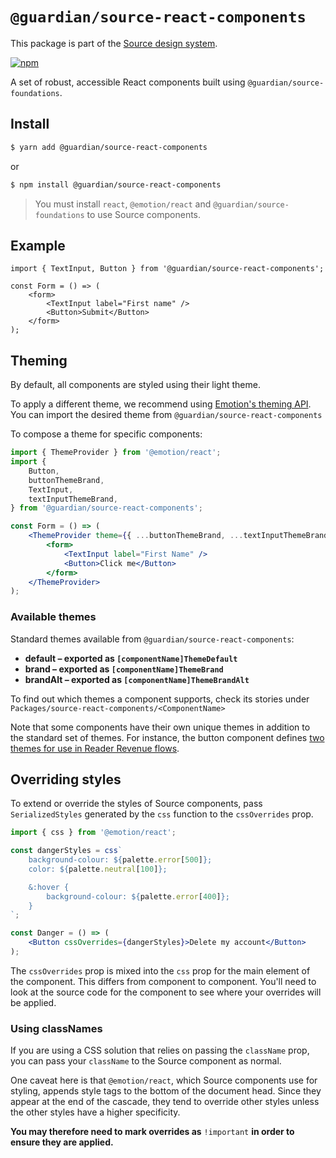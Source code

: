 # `@guardian/source-react-components`

This package is part of the [Source design system](/docs/source/README.md).

[![npm](https://img.shields.io/npm/v/@guardian/source-react-components)](https://www.npmjs.com/package/@guardian/source-react-components)

A set of robust, accessible React components built using `@guardian/source-foundations`.

## Install

```sh
$ yarn add @guardian/source-react-components
```

or

```sh
$ npm install @guardian/source-react-components
```

> You must install `react`, `@emotion/react` and `@guardian/source-foundations` to use Source components.

## Example

```tsx
import { TextInput, Button } from '@guardian/source-react-components';

const Form = () => (
	<form>
		<TextInput label="First name" />
		<Button>Submit</Button>
	</form>
);
```

## Theming

By default, all components are styled using their light theme.

To apply a different theme, we recommend using [Emotion's theming API](https://emotion.sh/docs/theming). You can import the desired theme from `@guardian/source-react-components`

To compose a theme for specific components:

```jsx
import { ThemeProvider } from '@emotion/react';
import {
	Button,
	buttonThemeBrand,
	TextInput,
	textInputThemeBrand,
} from '@guardian/source-react-components';

const Form = () => (
	<ThemeProvider theme={{ ...buttonThemeBrand, ...textInputThemeBrand }}>
		<form>
			<TextInput label="First Name" />
			<Button>Click me</Button>
		</form>
	</ThemeProvider>
);
```

### Available themes

Standard themes available from `@guardian/source-react-components`:

- **default – exported as `[componentName]ThemeDefault`**
- **brand – exported as `[componentName]ThemeBrand`**
- **brandAlt – exported as `[componentName]ThemeBrandAlt`**

To find out which themes a component supports, check its stories under `Packages/source-react-components/<ComponentName>`

Note that some components have their own unique themes in addition to the standard set of themes. For instance, the button component defines [two themes for use in Reader Revenue flows](https://theguardian.design/2a1e5182b/p/435225-button/t/41a3ce).

## Overriding styles

To extend or override the styles of Source components, pass `SerializedStyles` generated by the `css` function to the `cssOverrides` prop.

```jsx
import { css } from '@emotion/react';

const dangerStyles = css`
	background-colour: ${palette.error[500]};
	color: ${palette.neutral[100]};

	&:hover {
		background-colour: ${palette.error[400]};
	}
`;

const Danger = () => (
	<Button cssOverrides={dangerStyles}>Delete my account</Button>
);
```

The `cssOverrides` prop is mixed into the `css` prop for the main element of the component. This differs from component to component. You'll need to look at the source code for the component to see where your overrides will be applied.

### Using classNames

If you are using a CSS solution that relies on passing the `className` prop, you can pass your `className` to the Source component as normal.

One caveat here is that `@emotion/react`, which Source components use for styling, appends style tags to the bottom of the document head. Since they appear at the end of the cascade, they tend to override other styles unless the other styles have a higher specificity.

**You may therefore need to mark overrides as** `!important` **in order to ensure they are applied.**
